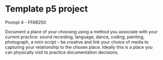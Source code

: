 # Template p5 project


Prompt 4 - FFAR250

Document a place of your choosing using a method you associate with your current practice: sound recording, language, dance, coding, painting, photograph, a mini-script – be creative and link your  choice of media to capturing your relationship to the chosen place. Ideally this is a place you can  physically visit to practice documentation decisions.  
